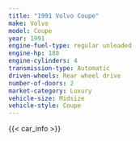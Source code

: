 ```yaml
---
title: "1991 Volvo Coupe"
make: Volvo
model: Coupe
year: 1991
engine-fuel-type: regular unleaded
engine-hp: 188
engine-cylinders: 4
transmission-type: Automatic
driven-wheels: Rear wheel drive
number-of-doors: 2
market-category: Luxury
vehicle-size: Midsize
vehicle-style: Coupe
---
```


{{< car_info >}}
